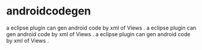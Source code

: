# androidcodegen
a eclipse plugin can gen android code by xml of Views .
a eclipse plugin can gen android code by xml of Views .
a eclipse plugin can gen android code by xml of Views .
